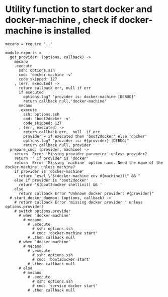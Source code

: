 # Utility function to start docker and docker-machine , check if docker-machine is installed

    mecano = require '..'

    module.exports =
      get_provider: (options, callback) ->
        mecano
        .execute
          ssh: options.ssh
          cmd: 'docker-machine -v'
          code_skipped: 127
        , (err, executed) ->
          return callback err, null if err
          if executed
            options.log? "provider is: docker-machine [DEBUG]"
            return callback null,'docker-machine'
          mecano
          .execute
            ssh: options.ssh
            cmd: 'boot2docker -v'
            code_skipped: 127
          , (err, executed) ->
            return callback err,  null  if err
            provider = if executed then 'boot2docker' else 'docker'
            options.log? "provider is: #{provider} [DEBUG]"
            return callback null, provider
      prepare_cmd: (provider, machine) ->
        return  Error 'Missing provider parameter' unless provider?
        return '' if provider is 'docker'
        return  Error 'Missing `machine` option name. Need the name of the docker-machine' unless machine?
        if provider is 'docker-machine'
          return "eval \"$(docker-machine env #{machine})\" && "
        else if provider is 'boot2docker'
          return '$(boot2docker shellinit) && '
        else
          return callback Error "Unknown docker provider: #{provider}"
      # start_docker_daemon: (options, callback) ->
        # return callback Error 'missing docker provider ' unless options.provider?
        # switch options.provider
          # when 'docker-machine'
            # mecano
              # .execute
                # ssh: options.ssh
                # cmd: 'docker-machine start'
              # .then callback null
          # when 'docker-machine'
            # mecano
              # .execute
                # ssh: options.ssh
                # cmd: 'boot2docker start'
              # .then callback null
          # else
            # mecano
              # .execute
                # ssh: options.ssh
                # cmd: 'service docker start'
              # .then callback null
